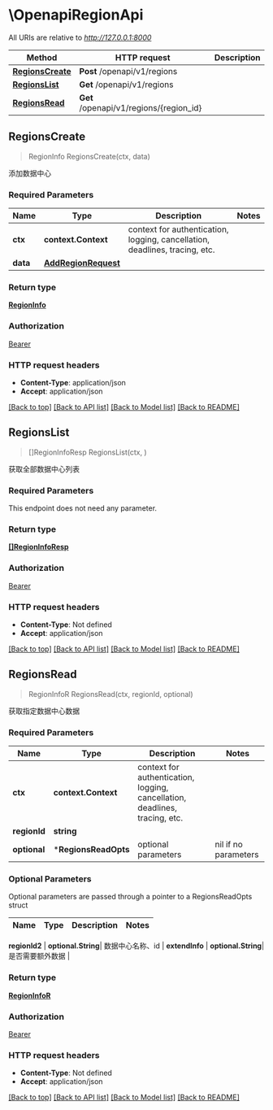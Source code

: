 # \OpenapiRegionApi

All URIs are relative to *http://127.0.0.1:8000*

Method | HTTP request | Description
------------- | ------------- | -------------
[**RegionsCreate**](OpenapiRegionApi.md#RegionsCreate) | **Post** /openapi/v1/regions | 
[**RegionsList**](OpenapiRegionApi.md#RegionsList) | **Get** /openapi/v1/regions | 
[**RegionsRead**](OpenapiRegionApi.md#RegionsRead) | **Get** /openapi/v1/regions/{region_id} | 



## RegionsCreate

> RegionInfo RegionsCreate(ctx, data)



添加数据中心

### Required Parameters


Name | Type | Description  | Notes
------------- | ------------- | ------------- | -------------
**ctx** | **context.Context** | context for authentication, logging, cancellation, deadlines, tracing, etc.
**data** | [**AddRegionRequest**](AddRegionRequest.md)|  | 

### Return type

[**RegionInfo**](RegionInfo.md)

### Authorization

[Bearer](../README.md#Bearer)

### HTTP request headers

- **Content-Type**: application/json
- **Accept**: application/json

[[Back to top]](#) [[Back to API list]](../README.md#documentation-for-api-endpoints)
[[Back to Model list]](../README.md#documentation-for-models)
[[Back to README]](../README.md)


## RegionsList

> []RegionInfoResp RegionsList(ctx, )



获取全部数据中心列表

### Required Parameters

This endpoint does not need any parameter.

### Return type

[**[]RegionInfoResp**](RegionInfoResp.md)

### Authorization

[Bearer](../README.md#Bearer)

### HTTP request headers

- **Content-Type**: Not defined
- **Accept**: application/json

[[Back to top]](#) [[Back to API list]](../README.md#documentation-for-api-endpoints)
[[Back to Model list]](../README.md#documentation-for-models)
[[Back to README]](../README.md)


## RegionsRead

> RegionInfoR RegionsRead(ctx, regionId, optional)



获取指定数据中心数据

### Required Parameters


Name | Type | Description  | Notes
------------- | ------------- | ------------- | -------------
**ctx** | **context.Context** | context for authentication, logging, cancellation, deadlines, tracing, etc.
**regionId** | **string**|  | 
 **optional** | ***RegionsReadOpts** | optional parameters | nil if no parameters

### Optional Parameters

Optional parameters are passed through a pointer to a RegionsReadOpts struct


Name | Type | Description  | Notes
------------- | ------------- | ------------- | -------------

 **regionId2** | **optional.String**| 数据中心名称、id | 
 **extendInfo** | **optional.String**| 是否需要额外数据 | 

### Return type

[**RegionInfoR**](RegionInfoR.md)

### Authorization

[Bearer](../README.md#Bearer)

### HTTP request headers

- **Content-Type**: Not defined
- **Accept**: application/json

[[Back to top]](#) [[Back to API list]](../README.md#documentation-for-api-endpoints)
[[Back to Model list]](../README.md#documentation-for-models)
[[Back to README]](../README.md)

